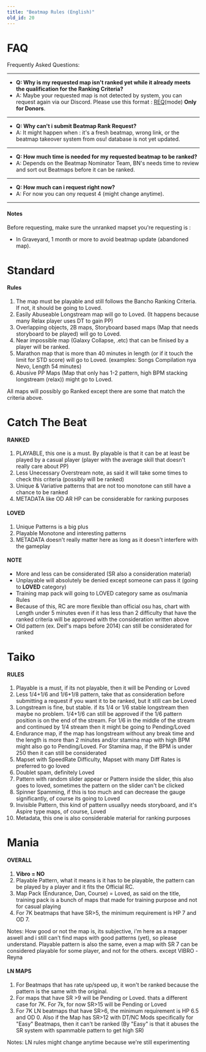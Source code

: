 ```yaml
---
title: "Beatmap Rules (English)"
old_id: 20
---
```

# FAQ
Frequently Asked Questions:

-----------------------

- **Q: Why is my requested map isn't ranked yet while it already meets the qualification for the Ranking  Criteria?**
- A: Maybe your requested map is not detected by system, you can request again via our Discord. Please use this format : [REQ](osu-beatmap-link)(mode) **Only for Donors**.

-----------------------

- **Q: Why can't i submit Beatmap Rank Request?**
- A: It might happen when : it's a fresh beatmap, wrong link, or the beatmap takeover system from osu! database is not yet updated.

-----------------------

- **Q: How much time is needed for my requested beatmap to be ranked?**
- A: Depends on the Beatmap Nominator Team, BN's needs time to review and sort out Beatmaps before it can be ranked.

-----------------------

- **Q: How much can i request right now?**
- A: For now you can ony request 4 (might change anytime).

-----------------------


#### Notes
Before requesting, make sure the unranked mapset you're requesting is :

- In Graveyard, 1 month or more to avoid beatmap update (abandoned map).


<h1><i class="comment icon"></i> Standard</h1>

#### Rules

1. The map must be playable and still follows the Bancho Ranking Criteria. If not, it should be going to Loved.
2. Easily Abuseable Longstream map will go to Loved. (It happens because many Relax player uses DT to gain PP)
3. Overlapping objects, 2B maps, Storyboard based maps (Map that needs storyboard to be played) will go to Loved.
4. Near impossible map (Galaxy Collapse, .etc) that can be finised by a player will be ranked.
5. Marathon map that is more than 40 minutes in length (or if it touch the limit for STD score) will go to Loved.  (examples: Songs Compilation nya Nevo, Length 54 minutes)
6. Abusive PP Maps (Map that only has 1-2 pattern, high BPM stacking longstream (relax)) might go to Loved.

All maps will possibly go Ranked except there are some that match the criteria above.

<h1><i class="comment icon"></i> Catch The Beat</h1>

#### RANKED

 1. PLAYABLE, this one is a must. By playable is that it can be at least be played by a casual player (player with the average skill that doesn't really care about PP)
 2. Less Unecessary Overstream note, as said it will take some times to check this criteria (possibly will be ranked)
 3. Unique & Variative patterns that are not too monotone can still have a chance to be ranked
 4. METADATA like OD AR HP can be considerable for ranking purposes

#### LOVED

 1. Unique Patterns is a big plus
 2. Playable Monotone and interesting patterns
 3. METADATA doesn't really matter here as long as it doesn't interfere with the gameplay

#### NOTE

- More and less can be considerated (SR also a consideration material)
- Unplayable will absolutely be denied except someone can pass it (going to **LOVED** category)
- Training map pack will going to LOVED category same as osu!mania Rules
- Because of this, RC are more flexible than official osu has, chart with Length under 5 minutes even if it has less than 2 difficulty that have the ranked criteria will be approved with the consideration written above
- Old pattern (ex. Deif's maps before 2014) can still be considerated for ranked

<h1><i class="comment icon"></i> Taiko</h1>

#### RULES

1. Playable is a must, if its not playable, then it will be Pending or Loved
2. Less 1/4+1/6 and 1/6+1/8 pattern, take that as consideration before submitting a request if you want it to be ranked, but it still can be Loved
3. Longstream is fine, but stable. if its 1/4 or 1/6 stable longstream then maybe no problem. 1/4+1/6 can still be approved if the 1/6 pattern position is on the end of the stream. For 1/6 in the middle of the stream and continued by 1/4 stream then it might be going to Pending/Loved
4. Endurance map, if the map has longstream without any break time and the length is more than 2 minutes and/or stamina map with high BPM might also go to Pending/Loved. For Stamina map, if the BPM is under 250 then it can still be considerated
5. Mapset with SpeedRate Difficulty, Mapset with many Diff Rates is preferred to go loved
6. Doublet spam, definitely Loved
7. Pattern with random slider appear or Pattern inside the slider, this also goes to loved, sometimes the pattern on the slider can't be clicked
8. Spinner Spamming, if this is too much and can decrease the gauge significantly, of course its going to Loved
9. Invisible Pattern, this kind of pattern usuallyy needs storyboard,  and it's Aspire type maps, of course, Loved
10. Metadata, this one is also considerable material for ranking purposes


<h1><i class="comment icon"></i> Mania</h1>

#### OVERALL

1. **Vibro = NO**
2. Playable Pattern, what it means is it has to be playable, the pattern can be played by a player and it fits the Official RC. 
3. Map Pack (Endurance, Dan, Course) = Loved, as said on the title, training pack is a bunch of maps that made for training purpose and not for casual playing
4. For 7K beatmaps that have SR>5, the minimum requirement is HP 7 and OD 7.

Notes: How good or not the map is, its subjective, i'm here as a mapper aswell and i still can't find maps with good patterns (yet), so please understand. Playable pattern is also the same, even a map with SR 7 can be considered playable for some player, and not for the others. except VIBRO
-Reyna

#### LN MAPS

1. For Beatmaps that has rate up/speed up, it won't be ranked because the pattern is the same with the original.
2. For maps that have SR >9 will be Pending or Loved. thats a different case for 7K. For 7k, for now SR>15 will be Pending or Loved
3. For 7K LN beatmaps that have SR>6, the minimum requirement is HP 6.5 and OD 0. Also if the Map has SR>12 with DT/NC Mods specifically for "Easy" Beatmaps, then it can't be ranked (By "Easy" is that it abuses the SR system with spammable pattern to get high SR)

Notes: LN rules might change anytime because we're still experimenting
